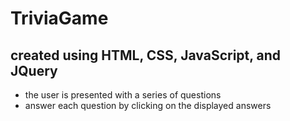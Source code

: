 # TriviaGame
## created using HTML, CSS, JavaScript, and JQuery
-   the user is presented with a series of questions
-   answer each question by clicking on the displayed answers